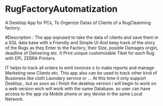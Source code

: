 # RugFactoryAutomatization
A Desktop App for PCs, To Orgenize Datas of Clients of a RugCleanning factory.

#Description :
The app sopused to take the data of clients and save them in a SQL data base with a Friendly and Simple UI
And   keep track of the story of the Rugs as they Enter to the Factory, their Size, posible Damages origin, deadline of Delivering etc.
It Print  unique customizable Tiket for each Rug with EPL ZEBRA Printers.

IT helps to track all orders to emit invoices o to make reports and manage Marketing new Clients etc.
This app also can be used to track other kind of Bussiness like cloth Laundary service or ...
At this time it only support Desktop , but as soon as i finish the desktop version i will begin to work on a web version wich will work with the same Database.
so user can have access to the app via Mobile phone or any devise in the same Local Network.


